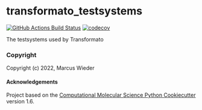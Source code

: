 transformato_testsystems
==============================
[//]: # (Badges)
[![GitHub Actions Build Status](https://github.com/REPLACE_WITH_OWNER_ACCOUNT/transformato_testsystems/workflows/CI/badge.svg)](https://github.com/REPLACE_WITH_OWNER_ACCOUNT/transformato_testsystems/actions?query=workflow%3ACI)
[![codecov](https://codecov.io/gh/REPLACE_WITH_OWNER_ACCOUNT/transformato_testsystems/branch/master/graph/badge.svg)](https://codecov.io/gh/REPLACE_WITH_OWNER_ACCOUNT/transformato_testsystems/branch/master)


The testsystems used by Transformato

### Copyright

Copyright (c) 2022, Marcus Wieder


#### Acknowledgements
 
Project based on the 
[Computational Molecular Science Python Cookiecutter](https://github.com/molssi/cookiecutter-cms) version 1.6.
